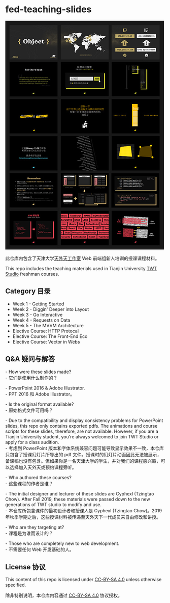 # fed-teaching-slides

![front.jpg](front.jpg)

此仓库内包含了天津大学[天外天工作室](https://coder.twtstudio.com/) Web 前端组新人培训的授课课程材料。

This repo includes the teaching materials used in Tianjin University [TWT Studio](https://coder.twtstudio.com/) freshman courses.

## Category 目录

- Week 1 - Getting Started
- Week 2 - Diggin' Deeper into Layout
- Week 3 - Go Interactive
- Week 4 - Requests on Data
- Week 5 - The MVVM Architecture
- Elective Course: HTTP Protocal
- Elective Course: The Front-End Eco
- Elective Course: Vector in Webs

## Q&A 疑问与解答

\- How were these slides made?  <br />
\- 它们是使用什么制作的？

\- PowerPoint 2016 & Adobe Illustrator.   <br />
\- PPT 2016 和 Adobe Illustrator。

\- Is the original format available?  <br />
\- 原始格式文件可用吗？

\- Due to the compatibility and display consistency problems for PowerPoint slides, this repo only contains exported pdfs. The animations and course scripts for these slides, therefore, are not available. However, if you are a Tianjin University student, you're always welcomed to join TWT Studio or apply for a class audition.  <br />
\- 考虑到 PowerPoint 版本和字体系统兼容问题可能导致显示效果不一致，本仓库只包含了授课幻灯片所导出的 pdf 文件。授课时的幻灯片动画因此无法被展示，备课稿也没有包含。但如果你是一名天津大学的学生，并对我们的课程感兴趣，可以选择加入天外天或预约课程旁听。

\- Who authored these courses?  <br />
\- 这些课程的作者是谁？

\- The initial designer and lecturer of these slides are Cyphexl (Tzingtao Chow). After Fall 2019, these materials were passed down to the new generations of TWT studio to modify and use.  <br />
\- 本仓库所包含课件的最初设计者和授课人是 Cyphexl (Tzingtao Chow)。2019 年秋季学期之后，这些授课材料被传递至天外天下一代成员来自由修改和讲授。

\- Who are they targeting at?  <br />
\- 课程是为谁而设计的？

\- Those who are completely new to web development.  <br />
\- 不需要任何 Web 开发基础的人。

## License 协议

This content of this repo is licensed under [CC-BY-SA 4.0](https://creativecommons.org/licenses/by-sa/4.0/) unless otherwise specified.

除非特别说明，本仓库内容通过 [CC-BY-SA 4.0](https://creativecommons.org/licenses/by-sa/4.0/) 协议授权。
